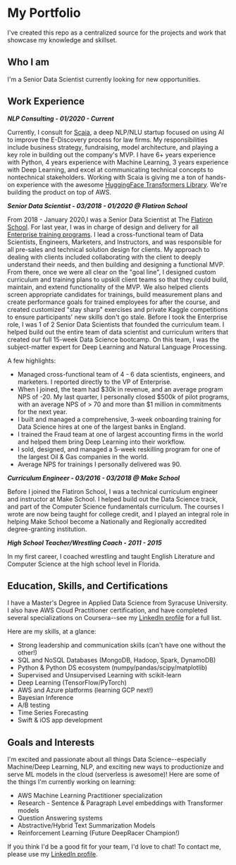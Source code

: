 # My Portfolio

I've created this repo as a centralized source for the projects and work that showcase my knowledge and skillset.

## Who I am
I'm a Senior Data Scientist currently looking for new opportunities.

## Work Experience

**_NLP Consulting - 01/2020 - Current_**

Currently, I consult for [Scaia](https://scaia.ai/), a deep NLP/NLU startup focused on using AI to improve the E-Discovery process for law firms. My responsibilities include business strategy, fundraising, model architecture, and playing a key role in building out the company's MVP. I have 6+ years experience with Python, 4 years experience with Machine Learning, 3 years experience with Deep Learning, and excel at communicating technical concepts to nontechnical stakeholders.  Working with Scaia is giving me a ton of hands-on experience with the awesome [HuggingFace Transformers Library](https://github.com/huggingface/transformers). We're building the product on top of AWS.

**_Senior Data Scientist - 03/2018 - 01/2020 @ Flatiron School_**

From 2018 - January 2020,I was a Senior Data Scientist at The [Flatiron School](https://flatironschool.com/). For last year, I was in charge of design and delivery for all [Enterprise training programs](https://flatironschool.com/enterprise). I lead a cross-functional team of Data Scientists, Engineers, Marketers, and Instructors, and was responsible for all pre-sales and technical solution design for clients. My approach to dealing with clients included collaborating with the client to deeply understand their needs, and then building and designing a functional MVP. From there, once we were all clear on the "goal line", I designed custom curriculum and training plans to upskill client teams so that they could build, maintain, and extend functionality of the MVP. We also helped clients screen appropriate candidates for trainings, build measurement plans and create performance goals for trained employees for after the course, and created customized "stay sharp" exercises and private Kaggle competitions to ensure participants' new skills don't go stale. Before I took the Enterprise role, I was 1 of 2 Senior Data Scientists that founded the curriculum team. I helped build out the entire team of data scientist and curriculum writers that created our full 15-week Data Science bootcamp. On this team, I was the subject-matter expert for Deep Learning and Natural Language Processing.

A few highlights:

* Managed cross-functional team of 4 - 6 data scientists, engineers, and marketers. I reported directly to the VP of Enterprise.
* When I joined, the team had $30k in revenue, and an average program NPS of -20. My last quarter, I personally closed $500k of pilot programs, with an average NPS of > 70 and more than $1 million in commitments for the next year.
* I built and managed a comprehensive, 3-week onboarding training for Data Science hires at one of the largest banks in England.
* I trained the Fraud team at one of largest accounting firms in the world and helped them bring Deep Learning into their workflow.
* I sold, designed, and managed a 5-week reskilling program for one of the largest Oil & Gas companies in the world.
* Average NPS for trainings I personally delivered was 90.

**_Curriculum Engineer - 03/2016 - 03/2018 @ Make School_**

Before I joined the Flatiron School, I was a technical curriculum engineer and instructor at Make School. I helped build out the Data Science track, and part of the Computer Science fundamentals curriculum. The courses I wrote are now being taught for college credit, and I played an integral role in helping Make School become a Nationally and Regionally accredited degree-granting institution.

**_High School Teacher/Wrestling Coach - 2011 - 2015_**

In my first career, I coached wrestling and taught English Literature and Computer Science at the high school level in Florida.

## Education, Skills, and Certifications

I have a Master's Degree in Applied Data Science from Syracuse University. I also have AWS Cloud Practitioner certification, and have completed several specializations on Coursera--see my [LinkedIn profile](https://www.linkedin.com/in/mikekane2/) for a full list.  

Here are my skills, at a glance:

* Strong leadership and communication skills (can't have one without the other!)
* SQL and NoSQL Databases (MongoDB, Hadoop, Spark, DynamoDB)
* Python & Python DS ecosystem (numpy/pandas/scipy/matplotlib)
* Supervised and Unsupervised Learning with scikit-learn
* Deep Learning (TensorFlow/PyTorch)
* AWS and Azure platforms (learning GCP next!)
* Bayesian Inference
* A/B testing
* Time Series Forecasting
* Swift & iOS app development

## Goals and Interests

 I'm excited and passionate about all things Data Science--especially Machine/Deep Learning, NLP, and exciting new ways to productionize and serve ML models in the cloud (serverless is awesome)! Here are some of the things I'm currently working on learning:

 * AWS Machine Learning Practitioner specialization
 * Research - Sentence & Paragraph Level embeddings with Transformer models
 * Question Answering systems
 * Abstractive/Hybrid Text Summarization Models
 * Reinforcement Learning (Future DeepRacer Champion!)

If you think I'd be a good fit for your team, I'd love to chat! To contact me, please use my [LinkedIn profile](https://www.linkedin.com/in/mikekane2/).
